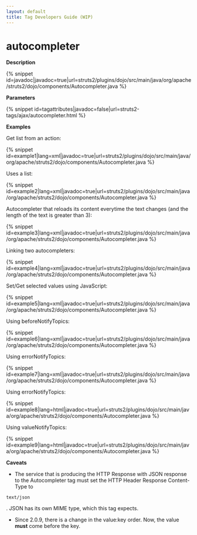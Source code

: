 ```yaml
---
layout: default
title: Tag Developers Guide (WIP)
---
```


# autocompleter

__Description__



{% snippet id=javadoc|javadoc=true|url=struts2/plugins/dojo/src/main/java/org/apache/struts2/dojo/components/Autocompleter.java %}

__Parameters__



{% snippet id=tagattributes|javadoc=false|url=struts2-tags/ajax/autocompleter.html %}

__Examples__

Get list from an action:


{% snippet id=example1|lang=xml|javadoc=true|url=struts2/plugins/dojo/src/main/java/org/apache/struts2/dojo/components/Autocompleter.java %}

Uses a list:


{% snippet id=example2|lang=xml|javadoc=true|url=struts2/plugins/dojo/src/main/java/org/apache/struts2/dojo/components/Autocompleter.java %}

Autocompleter that reloads its content everytime the text changes (and the length of the text is greater than 3):


{% snippet id=example3|lang=xml|javadoc=true|url=struts2/plugins/dojo/src/main/java/org/apache/struts2/dojo/components/Autocompleter.java %}

Linking two autocompleters:


{% snippet id=example4|lang=xml|javadoc=true|url=struts2/plugins/dojo/src/main/java/org/apache/struts2/dojo/components/Autocompleter.java %}

Set/Get selected values using JavaScript:


{% snippet id=example5|lang=xml|javadoc=true|url=struts2/plugins/dojo/src/main/java/org/apache/struts2/dojo/components/Autocompleter.java %}

Using beforeNotifyTopics:


{% snippet id=example6|lang=xml|javadoc=true|url=struts2/plugins/dojo/src/main/java/org/apache/struts2/dojo/components/Autocompleter.java %}

Using errorNotifyTopics:


{% snippet id=example7|lang=xml|javadoc=true|url=struts2/plugins/dojo/src/main/java/org/apache/struts2/dojo/components/Autocompleter.java %}

Using errorNotifyTopics:


{% snippet id=example8|lang=html|javadoc=true|url=struts2/plugins/dojo/src/main/java/org/apache/struts2/dojo/components/Autocompleter.java %}

Using valueNotifyTopics:


{% snippet id=example9|lang=html|javadoc=true|url=struts2/plugins/dojo/src/main/java/org/apache/struts2/dojo/components/Autocompleter.java %}

__Caveats__

+ The service that is producing the HTTP Response with JSON response to the Autocompleter tag must set the HTTP Header Response Content-Type to 

~~~~~~~
text/json
~~~~~~~
. JSON has its own MIME type, which this tag expects.

+ Since 2.0.9, there is a change in the value:key order. Now, the value **must** come before the key.

